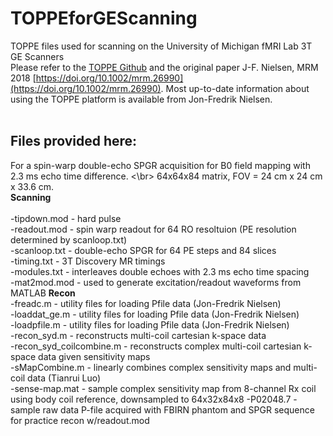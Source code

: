 # TOPPEforGEScanning <br/>
TOPPE files used for scanning on the University of Michigan fMRI Lab 3T GE Scanners <br/>
Please refer to the [TOPPE Github](https://github.com/toppeMRI/) and the original paper J-F. Nielsen, MRM 2018 [https://doi.org/10.1002/mrm.26990](https://doi.org/10.1002/mrm.26990). Most up-to-date information about using the TOPPE platform is available from Jon-Fredrik Nielsen.<br/>
<br/>
## Files provided here:<br/>
For a spin-warp double-echo SPGR acquisition for B0 field mapping with 2.3 ms echo time difference. <\br>
64x64x84 matrix, FOV = 24 cm x 24 cm x 33.6 cm. <br/>
**Scanning**<br/>      
-tipdown.mod               -   hard pulse<br/>
-readout.mod               -   spin warp readout for 64 RO resoltuion (PE resolution determined by scanloop.txt) <br/>
-scanloop.txt              -   double-echo SPGR for 64 PE steps and 84 slices <br/>
-timing.txt                -   3T Discovery MR timings<br/>
-modules.txt               -   interleaves double echoes with 2.3 ms echo time spacing<br/>
-mat2mod.mod               -   used to generate excitation/readout waveforms from MATLAB
**Recon**<br/>
-freadc.m                  -   utility files for loading Pfile data (Jon-Fredrik Nielsen)<br/>
-loaddat_ge.m              -   utility files for loading Pfile data (Jon-Fredrik Nielsen)<br/>
-loadpfile.m               -   utility files for loading Pfile data (Jon-Fredrik Nielsen)<br/>
-recon_syd.m               -   reconstructs multi-coil cartesian k-space data<br/>
-recon_syd_coilcombine.m   -   reconstructs complex multi-coil cartesian k-space data given sensitivity maps<br/>
-sMapCombine.m             -   linearly combines complex sensitivity maps and multi-coil data (Tianrui Luo)<br/>
-sense-map.mat             -   sample complex sensitivity map from 8-channel Rx coil using body coil reference, downsampled to 64x32x84x8 
-P02048.7                  -   sample raw data P-file acquired with FBIRN phantom and SPGR sequence for practice recon w/readout.mod 
